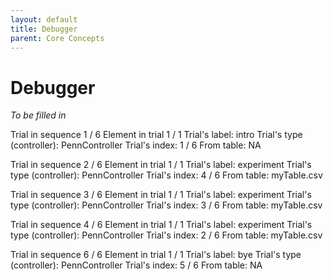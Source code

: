 ```yaml
---
layout: default
title: Debugger
parent: Core Concepts
---
```


# Debugger

*To be filled in*


Trial in sequence 1 / 6
Element in trial 1 / 1
Trial's label: intro
Trial's type (controller): PennController
Trial's index: 1 / 6
From table: NA

Trial in sequence 2 / 6
Element in trial 1 / 1
Trial's label: experiment
Trial's type (controller): PennController
Trial's index: 4 / 6
From table: myTable.csv

Trial in sequence 3 / 6
Element in trial 1 / 1
Trial's label: experiment
Trial's type (controller): PennController
Trial's index: 3 / 6
From table: myTable.csv

Trial in sequence 4 / 6
Element in trial 1 / 1
Trial's label: experiment
Trial's type (controller): PennController
Trial's index: 2 / 6
From table: myTable.csv

Trial in sequence 6 / 6
Element in trial 1 / 1
Trial's label: bye
Trial's type (controller): PennController
Trial's index: 5 / 6
From table: NA

